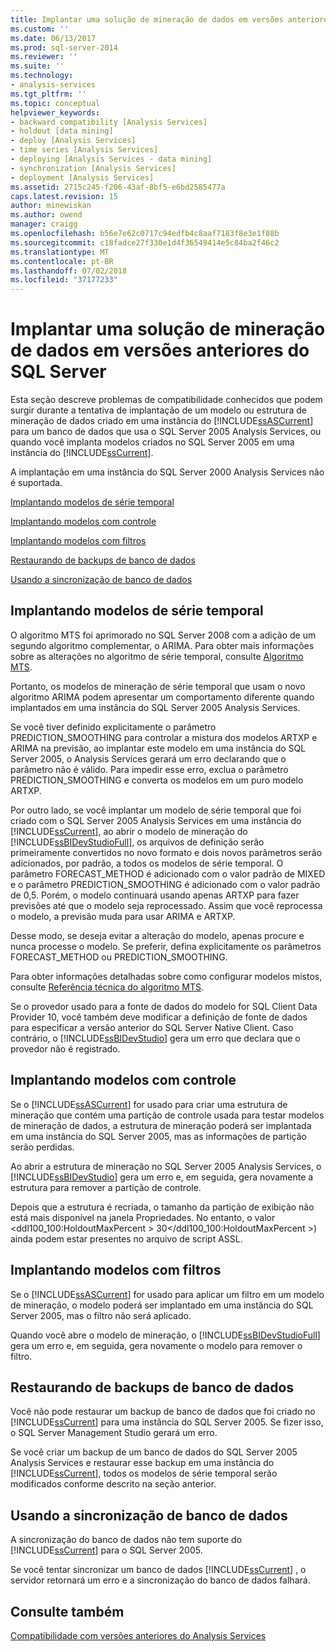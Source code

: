 ```yaml
---
title: Implantar uma solução de mineração de dados em versões anteriores do SQL Server | Microsoft Docs
ms.custom: ''
ms.date: 06/13/2017
ms.prod: sql-server-2014
ms.reviewer: ''
ms.suite: ''
ms.technology:
- analysis-services
ms.tgt_pltfrm: ''
ms.topic: conceptual
helpviewer_keywords:
- backward compatibility [Analysis Services]
- holdout [data mining]
- deploy [Analysis Services]
- time series [Analysis Services]
- deploying [Analysis Services - data mining]
- synchronization [Analysis Services]
- deployment [Analysis Services]
ms.assetid: 2715c245-f206-43af-8bf5-e6bd2585477a
caps.latest.revision: 15
author: minewiskan
ms.author: owend
manager: craigg
ms.openlocfilehash: b56e7e62c0717c94edfb4c8aaf7183f8e3e1f88b
ms.sourcegitcommit: c18fadce27f330e1d4f36549414e5c84ba2f46c2
ms.translationtype: MT
ms.contentlocale: pt-BR
ms.lasthandoff: 07/02/2018
ms.locfileid: "37177233"
---
```

# <a name="deploy-a-data-mining-solution-to-previous-versions-of-sql-server"></a>Implantar uma solução de mineração de dados em versões anteriores do SQL Server
  Esta seção descreve problemas de compatibilidade conhecidos que podem surgir durante a tentativa de implantação de um modelo ou estrutura de mineração de dados criado em uma instância do [!INCLUDE[ssASCurrent](../../includes/ssascurrent-md.md)] para um banco de dados que usa o SQL Server 2005 Analysis Services, ou quando você implanta modelos criados no SQL Server 2005 em uma instância do [!INCLUDE[ssCurrent](../../includes/sscurrent-md.md)].  
  
 A implantação em uma instância do SQL Server 2000 Analysis Services não é suportada.  
  
 [Implantando modelos de série temporal](#bkmk_TimeSeries)  
  
 [Implantando modelos com controle](#bkmk_Holdout)  
  
 [Implantando modelos com filtros](#bkmk_Filter)  
  
 [Restaurando de backups de banco de dados](#bkmk_Backup)  
  
 [Usando a sincronização de banco de dados](#bkmk_Synch)  
  
##  <a name="bkmk_TimeSeries"></a> Implantando modelos de série temporal  
 O algoritmo MTS foi aprimorado no SQL Server 2008 com a adição de um segundo algoritmo complementar, o ARIMA. Para obter mais informações sobre as alterações no algoritmo de série temporal, consulte [Algoritmo MTS](microsoft-time-series-algorithm.md).  
  
 Portanto, os modelos de mineração de série temporal que usam o novo algoritmo ARIMA podem apresentar um comportamento diferente quando implantados em uma instância do SQL Server 2005 Analysis Services.  
  
 Se você tiver definido explicitamente o parâmetro PREDICTION_SMOOTHING para controlar a mistura dos modelos ARTXP e ARIMA na previsão, ao implantar este modelo em uma instância do SQL Server 2005, o Analysis Services gerará um erro declarando que o parâmetro não é válido. Para impedir esse erro, exclua o parâmetro PREDICTION_SMOOTHING e converta os modelos em um puro modelo ARTXP.  
  
 Por outro lado, se você implantar um modelo de série temporal que foi criado com o SQL Server 2005 Analysis Services em uma instância do [!INCLUDE[ssCurrent](../../includes/sscurrent-md.md)], ao abrir o modelo de mineração do [!INCLUDE[ssBIDevStudioFull](../../includes/ssbidevstudiofull-md.md)], os arquivos de definição serão primeiramente convertidos no novo formato e dois novos parâmetros serão adicionados, por padrão, a todos os modelos de série temporal. O parâmetro FORECAST_METHOD é adicionado com o valor padrão de MIXED e o parâmetro PREDICTION_SMOOTHING é adicionado com o valor padrão de 0,5. Porém, o modelo continuará usando apenas ARTXP para fazer previsões até que o modelo seja reprocessado. Assim que você reprocessa o modelo, a previsão muda para usar ARIMA e ARTXP.  
  
 Desse modo, se deseja evitar a alteração do modelo, apenas procure e nunca processe o modelo. Se preferir, defina explicitamente os parâmetros FORECAST_METHOD ou PREDICTION_SMOOTHING.  
  
 Para obter informações detalhadas sobre como configurar modelos mistos, consulte [Referência técnica do algoritmo MTS](microsoft-time-series-algorithm-technical-reference.md).  
  
 Se o provedor usado para a fonte de dados do modelo for SQL Client Data Provider 10, você também deve modificar a definição de fonte de dados para especificar a versão anterior do SQL Server Native Client. Caso contrário, o [!INCLUDE[ssBIDevStudio](../../includes/ssbidevstudio-md.md)] gera um erro que declara que o provedor não é registrado.  
  
##  <a name="bkmk_Holdout"></a> Implantando modelos com controle  
 Se o [!INCLUDE[ssASCurrent](../../includes/ssascurrent-md.md)] for usado para criar uma estrutura de mineração que contém uma partição de controle usada para testar modelos de mineração de dados, a estrutura de mineração poderá ser implantada em uma instância do SQL Server 2005, mas as informações de partição serão perdidas.  
  
 Ao abrir a estrutura de mineração no SQL Server 2005 Analysis Services, o [!INCLUDE[ssBIDevStudio](../../includes/ssbidevstudio-md.md)] gera um erro e, em seguida, gera novamente a estrutura para remover a partição de controle.  
  
 Depois que a estrutura é recriada, o tamanho da partição de exibição não está mais disponível na janela Propriedades. No entanto, o valor \<ddl100_100:HoldoutMaxPercent > 30\</ddl100_100:HoldoutMaxPercent >) ainda podem estar presentes no arquivo de script ASSL.  
  
##  <a name="bkmk_Filter"></a> Implantando modelos com filtros  
 Se o [!INCLUDE[ssASCurrent](../../includes/ssascurrent-md.md)] for usado para aplicar um filtro em um modelo de mineração, o modelo poderá ser implantado em uma instância do SQL Server 2005, mas o filtro não será aplicado.  
  
 Quando você abre o modelo de mineração, o [!INCLUDE[ssBIDevStudioFull](../../includes/ssbidevstudiofull-md.md)] gera um erro e, em seguida, gera novamente o modelo para remover o filtro.  
  
##  <a name="bkmk_Backup"></a> Restaurando de backups de banco de dados  
 Você não pode restaurar um backup de banco de dados que foi criado no [!INCLUDE[ssCurrent](../../includes/sscurrent-md.md)] para uma instância do SQL Server 2005. Se fizer isso, o SQL Server Management Studio gerará um erro.  
  
 Se você criar um backup de um banco de dados do SQL Server 2005 Analysis Services e restaurar esse backup em uma instância do [!INCLUDE[ssCurrent](../../includes/sscurrent-md.md)], todos os modelos de série temporal serão modificados conforme descrito na seção anterior.  
  
##  <a name="bkmk_Synch"></a> Usando a sincronização de banco de dados  
 A sincronização do banco de dados não tem suporte do [!INCLUDE[ssCurrent](../../includes/sscurrent-md.md)] para o SQL Server 2005.  
  
 Se você tentar sincronizar um banco de dados [!INCLUDE[ssCurrent](../../includes/sscurrent-md.md)] , o servidor retornará um erro e a sincronização do banco de dados falhará.  
  
## <a name="see-also"></a>Consulte também  
 [Compatibilidade com versões anteriores do Analysis Services](../analysis-services-backward-compatibility.md)  
  
  
